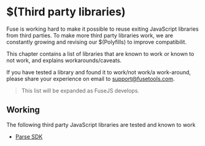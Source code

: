 # $(Third party libraries)

Fuse is working hard to make it possible to reuse exiting JavaScript libraries from third parties. To make more third party
libraries work, we are constantly growing and revising our $(Polyfills) to improve compatibilit.

This chapter contains a list of libraries that are known to work or known to not work, and explains workarounds/caveats.

If you have tested a library and found it to work/not work/a work-around, please share your experience on email to support@fusetools.com.

> This list will be expanded as FuseJS develops.

## Working

The following third party JavaScript libraries are tested and known to work

* <a href="https://parse.com/docs/js/guide">Parse SDK</a>

<!-- TODO: Add this section as we uncover incompatible libraries
## Known incompatibilities

(nothing yet)
-->

